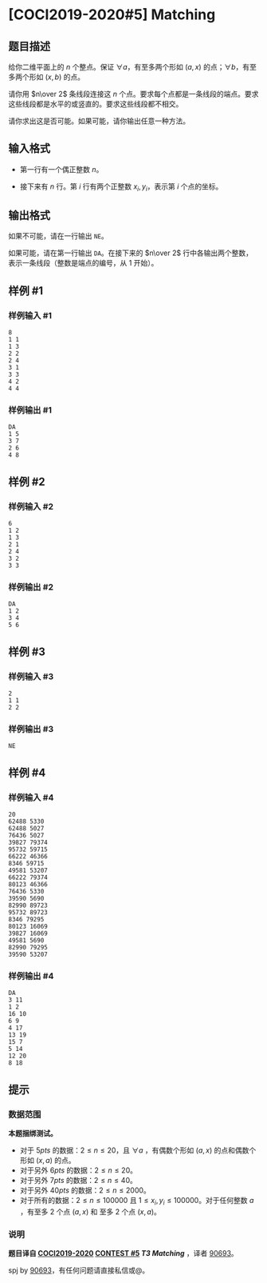 # [COCI2019-2020#5] Matching

## 题目描述

给你二维平面上的 $n$ 个整点。保证 $\forall a$，有至多两个形如 $(a,x)$ 的点；$\forall b$，有至多两个形如 $(x,b)$ 的点。

请你用 $n\over 2$ 条线段连接这 $n$ 个点。要求每个点都是一条线段的端点。要求这些线段都是水平的或竖直的。要求这些线段都不相交。

请你求出这是否可能。如果可能，请你输出任意一种方法。

## 输入格式

- 第一行有一个偶正整数 $n$。

- 接下来有 $n$ 行。第 $i$ 行有两个正整数 $x_i,y_i$，表示第 $i$ 个点的坐标。

## 输出格式

如果不可能，请在一行输出 `NE`。

如果可能，请在第一行输出 `DA`。在接下来的 $n\over 2$ 行中各输出两个整数，表示一条线段（整数是端点的编号，从 $1$ 开始）。

## 样例 #1

### 样例输入 #1
```
8
1 1
1 3
2 2
2 4
3 1
3 3
4 2
4 4
```

### 样例输出 #1

```
DA
1 5
3 7
2 6
4 8
```

## 样例 #2

### 样例输入 #2
```
6
1 2
1 3
2 1
2 4
3 2
3 3
```

### 样例输出 #2

```
DA
1 2
3 4
5 6
```

## 样例 #3

### 样例输入 #3
```
2
1 1
2 2
```

### 样例输出 #3

```
NE
```

## 样例 #4

### 样例输入 #4
```
20
62488 5330
62488 5027
76436 5027
39827 79374
95732 59715
66222 46366
8346 59715
49581 53207
66222 79374
80123 46366
76436 5330
39590 5690
82990 89723
95732 89723
8346 79295
80123 16069
39827 16069
49581 5690
82990 79295
39590 53207
```

### 样例输出 #4

```
DA
3 11
1 2
16 10
6 9
4 17
13 19
15 7
5 14
12 20
8 18
```

## 提示

### 数据范围

**本题捆绑测试。**

- 对于 $5 pts$ 的数据：$2\leq n\leq 20$，且 $\forall a$ ，有偶数个形如 $(a,x)$ 的点和偶数个形如 $(x,a)$ 的点。
- 对于另外 $6 pts$ 的数据：$2\leq n\leq 20$。
- 对于另外 $7 pts$ 的数据：$2\leq n\leq 40$。
- 对于另外 $40 pts$ 的数据：$2\leq n\leq 2000$。
- 对于所有的数据：$2\leq n\leq 100000$ 且 $1\leq x_i,y_i\leq 100000$。对于任何整数 $a$ ，有至多 $2$ 个点 $(a,x)$ 和 至多 $2$ 个点 $(x,a)$。

### 说明

**题目译自 [COCI2019-2020](https://hsin.hr/coci/archive/2019_2020/) [CONTEST #5](https://hsin.hr/coci/archive/2019_2020/contest5_tasks.pdf)  _T3 Matching_** ，译者 [90693](/user/90693)。

spj by [90693](/user/90693)，有任何问题请直接私信或@。

